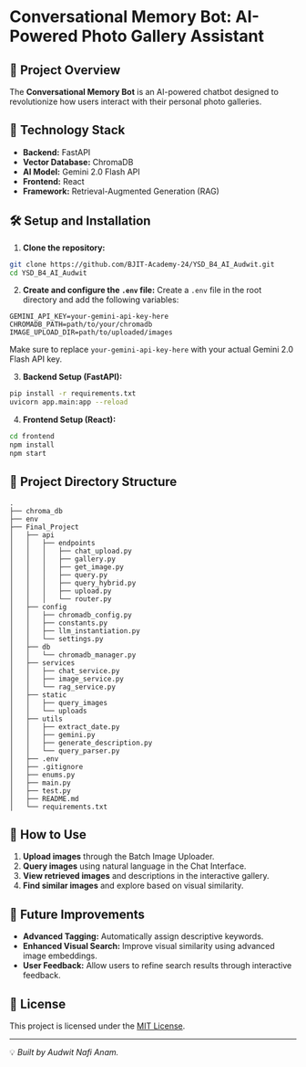 # Conversational Memory Bot: AI-Powered Photo Gallery Assistant

## 📝 Project Overview
The **Conversational Memory Bot** is an AI-powered chatbot designed to revolutionize how users interact with their personal photo galleries.

## 🧠 Technology Stack

- **Backend:** FastAPI
- **Vector Database:** ChromaDB
- **AI Model:** Gemini 2.0 Flash API
- **Frontend:** React
- **Framework:** Retrieval-Augmented Generation (RAG)

## 🛠️ Setup and Installation

1. **Clone the repository:**
```bash
git clone https://github.com/BJIT-Academy-24/YSD_B4_AI_Audwit.git
cd YSD_B4_AI_Audwit
```

2. **Create and configure the `.env` file:**
Create a `.env` file in the root directory and add the following variables:
```env
GEMINI_API_KEY=your-gemini-api-key-here
CHROMADB_PATH=path/to/your/chromadb
IMAGE_UPLOAD_DIR=path/to/uploaded/images
```
Make sure to replace `your-gemini-api-key-here` with your actual Gemini 2.0 Flash API key.

3. **Backend Setup (FastAPI):**
```bash
pip install -r requirements.txt
uvicorn app.main:app --reload
```

4. **Frontend Setup (React):**
```bash
cd frontend
npm install
npm start
```

## 📂 Project Directory Structure
```
.
├── chroma_db
├── env
├── Final_Project
│   ├── api
│   │   ├── endpoints
│   │   │   ├── chat_upload.py
│   │   │   ├── gallery.py
│   │   │   ├── get_image.py
│   │   │   ├── query.py
│   │   │   ├── query_hybrid.py
│   │   │   ├── upload.py
│   │   │   └── router.py
│   ├── config
│   │   ├── chromadb_config.py
│   │   ├── constants.py
│   │   ├── llm_instantiation.py
│   │   └── settings.py
│   ├── db
│   │   └── chromadb_manager.py
│   ├── services
│   │   ├── chat_service.py
│   │   ├── image_service.py
│   │   └── rag_service.py
│   ├── static
│   │   ├── query_images
│   │   └── uploads
│   ├── utils
│   │   ├── extract_date.py
│   │   ├── gemini.py
│   │   ├── generate_description.py
│   │   └── query_parser.py
│   ├── .env
│   ├── .gitignore
│   ├── enums.py
│   ├── main.py
│   ├── test.py
│   ├── README.md
│   └── requirements.txt
```

## 🧪 How to Use

1. **Upload images** through the Batch Image Uploader.
2. **Query images** using natural language in the Chat Interface.
3. **View retrieved images** and descriptions in the interactive gallery.
4. **Find similar images** and explore based on visual similarity.

## 🎯 Future Improvements

- **Advanced Tagging:** Automatically assign descriptive keywords.
- **Enhanced Visual Search:** Improve visual similarity using advanced image embeddings.
- **User Feedback:** Allow users to refine search results through interactive feedback.

## 📝 License
This project is licensed under the [MIT License](LICENSE).

---

💡 *Built by Audwit Nafi Anam.*
